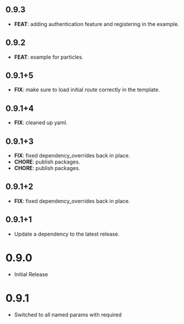 ## 0.9.3

 - **FEAT**: adding authentication feature and registering in the example.

## 0.9.2

 - **FEAT**: example for particles.

## 0.9.1+5

 - **FIX**: make sure to load initial route correctly in the template.

## 0.9.1+4

 - **FIX**: cleaned up yaml.

## 0.9.1+3

 - **FIX**: fixed dependency_overrides back in place.
 - **CHORE**: publish packages.
 - **CHORE**: publish packages.

## 0.9.1+2

 - **FIX**: fixed dependency_overrides back in place.

## 0.9.1+1

 - Update a dependency to the latest release.

# 0.9.0
- Initial Release

# 0.9.1
- Switched to all named params with required


